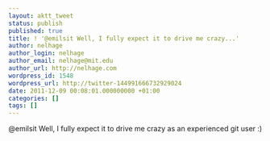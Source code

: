 ```yaml
---
layout: aktt_tweet
status: publish
published: true
title: ! '@emilsit Well, I fully expect it to drive me crazy...'
author: nelhage
author_login: nelhage
author_email: nelhage@mit.edu
author_url: http://nelhage.com
wordpress_id: 1548
wordpress_url: http://twitter-144991666732929024
date: 2011-12-09 00:08:01.000000000 +01:00
categories: []
tags: []
---
```

@emilsit Well, I fully expect it to drive me crazy as an experienced git user :)

